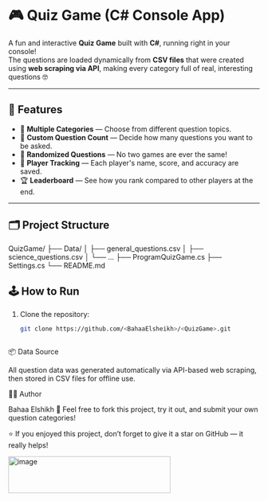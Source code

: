 # 🎮 Quiz Game (C# Console App)

A fun and interactive **Quiz Game** built with **C#**, running right in your console!  
The questions are loaded dynamically from **CSV files** that were created using **web scraping via API**, making every category full of real, interesting questions 🤓  

---

## 🚀 Features

- 🧩 **Multiple Categories** — Choose from different question topics.  
- 🎯 **Custom Question Count** — Decide how many questions you want to be asked.  
- 🧠 **Randomized Questions** — No two games are ever the same!  
- 👤 **Player Tracking** — Each player's name, score, and accuracy are saved.  
- 🏆 **Leaderboard** — See how you rank compared to other players at the end.  

---

## 🗂️ Project Structure
QuizGame/
├── Data/
│ ├── general_questions.csv
│ ├── science_questions.csv
│ └── ...
├── ProgramQuizGame.cs
├── Settings.cs
└── README.md


## 🕹️ How to Run


1. Clone the repository:
   ```bash
   git clone https://github.com/<BahaaElsheikh>/<QuizGame>.git



📦 Data Source

All question data was generated automatically via API-based web scraping, then stored in CSV files for offline use.

   
🧑‍💻 Author

Bahaa Elshikh
💬 Feel free to fork this project, try it out, and submit your own question categories!


⭐ If you enjoyed this project, don’t forget to give it a star on GitHub — it really helps!


<img width="325" height="74" alt="image" src="https://github.com/user-attachments/assets/15621b8e-2d15-4ae5-bc09-df0aae969aa6" />


